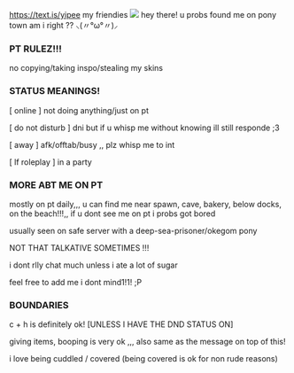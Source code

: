 https://text.is/yipee my friendies
![](https://watermelon.crd.co/assets/images/gallery05/dba95250.gif?v=ab2f6a73) hey there! u probs found me on pony town am i right ??  	⸜(〃°ω°〃)⸝

###  PT RULEZ!!! 


no copying/taking inspo/stealing my skins

### STATUS MEANINGS!

[ online ] not doing anything/just on pt 

[ do not disturb ] dni but if u whisp me without knowing ill still responde ;3

[ away ] afk/offtab/busy ,, plz whisp me to int

[ lf roleplay ] in a party

### MORE ABT ME ON PT

mostly on pt daily,,,  u can find me near spawn, cave, bakery, below docks, on the beach!!!,,  if u dont see me on pt i probs got bored

usually seen on safe server with a deep-sea-prisoner/okegom pony

NOT THAT TALKATIVE SOMETIMES !!!

i dont rlly chat much unless i ate a lot of sugar

feel free to add me i dont mind1!1! ;P
### BOUNDARIES 

c + h is definitely ok! [UNLESS I HAVE THE DND STATUS ON]

giving items, booping is very ok  ,,, also same as the message on top of this!

i love being cuddled / covered (being covered is ok for non rude reasons)
